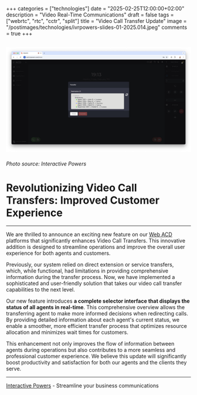 +++
categories = ["technologies"]
date = "2025-02-25T12:00:00+02:00"
description = "Video Real-Time Communications"
draft = false
tags = ["webrtc", "rtc", "cctr", "split"]
title = "Video Call Transfer Update"
image = "/postimages/technologies/ivrpowers-slides-01-2025.014.jpeg"
comments = true
+++

![Video Call Transfer - Web ACD](/postimages/technologies/ivrpowers-slides-01-2025.014.jpeg)
-------
###### Photo source: Interactive Powers

# Revolutionizing Video Call Transfers: Improved Customer Experience
---

We are thrilled to announce an exciting new feature on our [Web ACD](https://interactivepowers.com/en/platforms/webacd) platforms that significantly enhances Video Call Transfers. This innovative addition is designed to streamline operations and improve the overall user experience for both agents and customers.

Previously, our system relied on direct extension or service transfers, which, while functional, had limitations in providing comprehensive information during the transfer process. Now, we have implemented a sophisticated and user-friendly solution that takes our video call transfer capabilities to the next level.

Our new feature introduces **a complete selector interface that displays the status of all agents in real-time**. This comprehensive overview allows the transferring agent to make more informed decisions when redirecting calls. By providing detailed information about each agent's current status, we enable a smoother, more efficient transfer process that optimizes resource allocation and minimizes wait times for customers.

This enhancement not only improves the flow of information between agents during operations but also contributes to a more seamless and professional customer experience. We believe this update will significantly boost productivity and satisfaction for both our agents and the clients they serve.

---
[Interactive Powers](http://www.ivrpowers.com/) - Streamline your business communications
